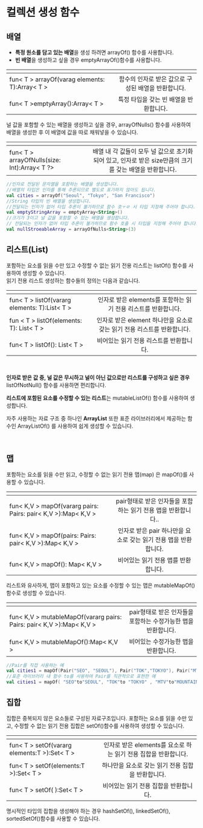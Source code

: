 # 컬렉션 생성 함수

## **배열**

- **특정 원소를 담고 있는 배열**을 생성 하려면 arrayOf() 함수를 사용합니다. 
- **빈 배열**을 생성하고 싶을 경우 emptyArrayOf()함수를 사용합니다. 


 | <center> </center> |  |
|:--------|:--------:|
|  fun< T > arrayOf(varag elements: T):Array< T >  | 함수의 인자로 받은 값으로 구성된 배열을 반환합니다.  | 
|fun< T >emptyArray():Array< T > | 특정 타입을 갖는 빈 배열을 반환합니다.| 

널 값을 포함할 수 있는 배열을 생성하고 싶을 경우, arrayOfNulls() 함수를 사용하여 배열을 생성한 후 이 배열에 값을 따로 채워넣을 수 있습니다.

 | <center> </center> |  |
|:--------|:--------:|
|  fun< T > arrayOfNulls(size: Int):Array< T ?>  | 배열 내 각 값들이 모두 널 값으로 초기화 되어 있고, 인자로 받은 size만큼의 크기를 갖는 배열을 반환합니다.   | 

```kotlin
//인자로 전달된 문자열을 포함하는 배열을 생성합니다. 
//배열의 타입은 인자를 통해 추론되므로 별도로 표기하지 않아도 됩니다. 
val cities = arrayOf("Seoul", "Tokyo", "San Francisco")
//String 타입의 빈 배열을 생성합니다. 
//전달되는 인자가 없어 타입 추론이 불가하므로 함수 호ㅜㄹ 시 타입 지정해 주어야 합니다. 
val emptyStringArray = emptyArray<String>()
//크기가 3이고 널 값을 포함할 수 있는 배열을 생성합니다.
// 전달되는 인자가 없어 타입 추론이 불가하므로 함수 호출 시 타입을 지정해 주어야 합니다.
val nullStroeableArray = arrayOfNulls<String>(3)

```


## 리스트(List)

포함하는 요소를 읽을 수만 있고 수정할 수 없는 읽기 전용 리스트는 listOf() 함수를 사용하여 생성할 수 있습니다.   
읽기 전용 리스트 생성하는 함수들의 정의는 다음과 같습니다. 

 | <center> </center> |  |
|:--------|:--------:|
|  fun< T > listOf(vararg elements: T):List< T >  | 인자로 받은 elements를 포함하는 읽기 전용 리스트를 반환합니다.  |
|  fun < T > listOf(elements: T): List< T > | 인자로 받은 element 하나만을 요소로 갖는 읽기 전용 리스트를 반환합니다. |
| fun< T > listOf(): List< T > | 비어있는 읽기 전용 리스트를 반환합니다.|

<br/>


**인자로 받은 값 중, 널 값은 무시하고 널이 아닌 값으로만 리스트를 구성하고 싶은 경우** listOfNotNull() 함수를 사용하면 편리합니다. 

**리스트에 포함된 요소를 수정할 수 있는 리스트**는 mutableListOf() 함수를 사용하여 생성합니다. 

자주 사용하는 자료 구조 중 하나인 **ArrayList** 또한 표준 라이브러리에서 제공하는 함수인 ArrayListOf() 를 사용하여 쉽게 생성할 수 있습니다. 


<br/>

## 맵

포함하는 요소를 읽을 수만 읽고, 수정할 수 없는 읽기 전용 맵(map) 은 mapOf()를 사용할 수 있습니다. 

| <center> </center> |  |
|:--------|:--------:|
|  fun< K,V > mapOf(vararg pairs: Pairs: pair< K,V >):Map< K,V >  | pair형태로 받은 인자들을 포함하는 읽기 전용 맵을 반환합니다..   |
|  fun< K,V > mapOf(pairs: Pairs: pair< K,V >):Map< K,V >  | 인자로 받은 pair 하나만을 요소로 갖는 읽기 전용 맵을 반환합니다. |
| fun< K,V > mapOf(): Map< K,V > | 비어있는 읽기 전용 맵를 반환합니다.|

리스트와 유사하게, 맵이 포함하고 있는 요소를 수정할 수 있는 맵은 mutableMapOf()함수로 생성할 수 있습니다. 

| <center> </center> |  |
|:--------|:--------:|
|  fun< K,V > mutableMapOf(vararg pairs: Pairs: pair< K,V >):Map< K,V >  | pair형태로 받은 인자들을 포함하는 수정가능한  맵을 반환합니다.   |
|  fun< K,V > mutableMapOf():Map< K,V >  | 비어있는 수정가능한 맵을 반환합니다.|

```kotlin
//Pair를 직접 사용하는 예
val cities1 = mapOf(Pair("SEO", "SEOUL"), Pair("TOK","TOKYO"), Pair("MTV", "MOUNTAIN VIEW"))
//표준 라이브러리 내 함수 to를 사용하여 Pair를 직관적으로 표현한 예
val cities1 = mapOf( "SEO"to"SEOUL", "TOK"to "TOKYO" , "MTV"to"MOUNTAIN VIEW")
```

## 집합

집합은 중복되지 않은 요소들로 구성된 자료구조입니다. 포함하는 요소를 읽을 수만 있고, 수정할 수 없는 읽기 전용 집합은 setOf()함수를 사용하여 생성할 수 있습니다. 

| <center> </center> |  |
|:--------|:--------:|
|  fun< T > setOf(vararg elements:T >):Set< T >  | 인자로 받은 elements를 요소로 하는 읽기 전용 집합을 반환합니다.  |
|  fun< T > setOf(elements:T >):Set< T >   | 하나만을 요소로 갖는 읽기 전용 집합을 반환합니다. |
|   fun< T > setOf( ):Set< T >  | 비어있는 읽기 전용 집합을 반환합니다.|

명시적인 타입의 집합을 생성해야 하는 경우 hashSetOf(), linkedSetOf(), sortedSetOf()함수를 사용할 수 있습니다.